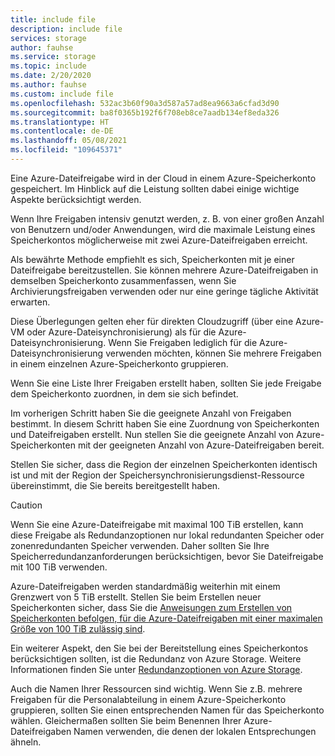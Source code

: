 ```yaml
---
title: include file
description: include file
services: storage
author: fauhse
ms.service: storage
ms.topic: include
ms.date: 2/20/2020
ms.author: fauhse
ms.custom: include file
ms.openlocfilehash: 532ac3b60f90a3d587a57ad8ea9663a6cfad3d90
ms.sourcegitcommit: ba8f0365b192f6f708eb8ce7aadb134ef8eda326
ms.translationtype: HT
ms.contentlocale: de-DE
ms.lasthandoff: 05/08/2021
ms.locfileid: "109645371"
---
```

Eine Azure-Dateifreigabe wird in der Cloud in einem Azure-Speicherkonto gespeichert.
Im Hinblick auf die Leistung sollten dabei einige wichtige Aspekte berücksichtigt werden.

Wenn Ihre Freigaben intensiv genutzt werden, z. B. von einer großen Anzahl von Benutzern und/oder Anwendungen, wird die maximale Leistung eines Speicherkontos möglicherweise mit zwei Azure-Dateifreigaben erreicht.

Als bewährte Methode empfiehlt es sich, Speicherkonten mit je einer Dateifreigabe bereitzustellen.
Sie können mehrere Azure-Dateifreigaben in demselben Speicherkonto zusammenfassen, wenn Sie Archivierungsfreigaben verwenden oder nur eine geringe tägliche Aktivität erwarten.

Diese Überlegungen gelten eher für direkten Cloudzugriff (über eine Azure-VM oder Azure-Dateisynchronisierung) als für die Azure-Dateisynchronisierung. Wenn Sie Freigaben lediglich für die Azure-Dateisynchronisierung verwenden möchten, können Sie mehrere Freigaben in einem einzelnen Azure-Speicherkonto gruppieren.

Wenn Sie eine Liste Ihrer Freigaben erstellt haben, sollten Sie jede Freigabe dem Speicherkonto zuordnen, in dem sie sich befindet.

Im vorherigen Schritt haben Sie die geeignete Anzahl von Freigaben bestimmt. In diesem Schritt haben Sie eine Zuordnung von Speicherkonten und Dateifreigaben erstellt. Nun stellen Sie die geeignete Anzahl von Azure-Speicherkonten mit der geeigneten Anzahl von Azure-Dateifreigaben bereit.

Stellen Sie sicher, dass die Region der einzelnen Speicherkonten identisch ist und mit der Region der Speichersynchronisierungsdienst-Ressource übereinstimmt, die Sie bereits bereitgestellt haben.

> [!CAUTION]
> Wenn Sie eine Azure-Dateifreigabe mit maximal 100 TiB erstellen, kann diese Freigabe als Redundanzoptionen nur lokal redundanten Speicher oder zonenredundanten Speicher verwenden. Daher sollten Sie Ihre Speicherredundanzanforderungen berücksichtigen, bevor Sie Dateifreigabe mit 100 TiB verwenden.

Azure-Dateifreigaben werden standardmäßig weiterhin mit einem Grenzwert von 5 TiB erstellt. Stellen Sie beim Erstellen neuer Speicherkonten sicher, dass Sie die [Anweisungen zum Erstellen von Speicherkonten befolgen, für die Azure-Dateifreigaben mit einer maximalen Größe von 100 TiB zulässig sind](../articles/storage/files/storage-files-how-to-create-large-file-share.md).

Ein weiterer Aspekt, den Sie bei der Bereitstellung eines Speicherkontos berücksichtigen sollten, ist die Redundanz von Azure Storage. Weitere Informationen finden Sie unter [Redundanzoptionen von Azure Storage](../articles/storage/common/storage-redundancy.md).

Auch die Namen Ihrer Ressourcen sind wichtig. Wenn Sie z.B. mehrere Freigaben für die Personalabteilung in einem Azure-Speicherkonto gruppieren, sollten Sie einen entsprechenden Namen für das Speicherkonto wählen. Gleichermaßen sollten Sie beim Benennen Ihrer Azure-Dateifreigaben Namen verwenden, die denen der lokalen Entsprechungen ähneln.